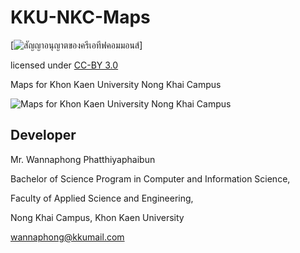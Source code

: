 # KKU-NKC-Maps

[![สัญญาอนุญาตของครีเอทีฟคอมมอนส์](https://i.creativecommons.org/l/by/3.0/th/88x31.png)]

licensed under [CC-BY 3.0](http://creativecommons.org/licenses/by/3.0/)

Maps for Khon Kaen University Nong Khai Campus

![Maps for Khon Kaen University Nong Khai Campus](https://i.imgur.com/j2l7S41.png)

## Developer

Mr. Wannaphong Phatthiyaphaibun

Bachelor of Science Program in Computer and Information Science,

Faculty of Applied Science and Engineering,

Nong Khai Campus, Khon Kaen University

wannaphong@kkumail.com
